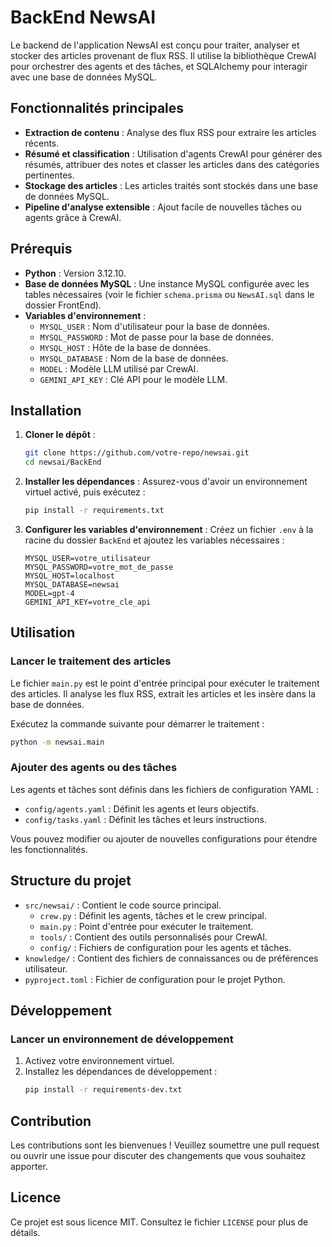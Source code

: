 # BackEnd NewsAI

Le backend de l'application NewsAI est conçu pour traiter, analyser et stocker des articles provenant de flux RSS. Il utilise la bibliothèque CrewAI pour orchestrer des agents et des tâches, et SQLAlchemy pour interagir avec une base de données MySQL.

## Fonctionnalités principales

- **Extraction de contenu** : Analyse des flux RSS pour extraire les articles récents.
- **Résumé et classification** : Utilisation d'agents CrewAI pour générer des résumés, attribuer des notes et classer les articles dans des catégories pertinentes.
- **Stockage des articles** : Les articles traités sont stockés dans une base de données MySQL.
- **Pipeline d'analyse extensible** : Ajout facile de nouvelles tâches ou agents grâce à CrewAI.

## Prérequis

- **Python** : Version 3.12.10.
- **Base de données MySQL** : Une instance MySQL configurée avec les tables nécessaires (voir le fichier `schema.prisma` ou `NewsAI.sql` dans le dossier FrontEnd).
- **Variables d'environnement** :
  - `MYSQL_USER` : Nom d'utilisateur pour la base de données.
  - `MYSQL_PASSWORD` : Mot de passe pour la base de données.
  - `MYSQL_HOST` : Hôte de la base de données.
  - `MYSQL_DATABASE` : Nom de la base de données.
  - `MODEL` : Modèle LLM utilisé par CrewAI.
  - `GEMINI_API_KEY` : Clé API pour le modèle LLM.

## Installation

1. **Cloner le dépôt** :
   ```bash
   git clone https://github.com/votre-repo/newsai.git
   cd newsai/BackEnd
   ```

2. **Installer les dépendances** :
   Assurez-vous d'avoir un environnement virtuel activé, puis exécutez :
   ```bash
   pip install -r requirements.txt
   ```

3. **Configurer les variables d'environnement** :
   Créez un fichier `.env` à la racine du dossier `BackEnd` et ajoutez les variables nécessaires :
   ```env
   MYSQL_USER=votre_utilisateur
   MYSQL_PASSWORD=votre_mot_de_passe
   MYSQL_HOST=localhost
   MYSQL_DATABASE=newsai
   MODEL=gpt-4
   GEMINI_API_KEY=votre_cle_api
   ```

## Utilisation

### Lancer le traitement des articles

Le fichier `main.py` est le point d'entrée principal pour exécuter le traitement des articles. Il analyse les flux RSS, extrait les articles et les insère dans la base de données.

Exécutez la commande suivante pour démarrer le traitement :
```bash
python -m newsai.main
```

### Ajouter des agents ou des tâches

Les agents et tâches sont définis dans les fichiers de configuration YAML :
- `config/agents.yaml` : Définit les agents et leurs objectifs.
- `config/tasks.yaml` : Définit les tâches et leurs instructions.

Vous pouvez modifier ou ajouter de nouvelles configurations pour étendre les fonctionnalités.

## Structure du projet

- `src/newsai/` : Contient le code source principal.
  - `crew.py` : Définit les agents, tâches et le crew principal.
  - `main.py` : Point d'entrée pour exécuter le traitement.
  - `tools/` : Contient des outils personnalisés pour CrewAI.
  - `config/` : Fichiers de configuration pour les agents et tâches.
- `knowledge/` : Contient des fichiers de connaissances ou de préférences utilisateur.
- `pyproject.toml` : Fichier de configuration pour le projet Python.

## Développement

### Lancer un environnement de développement

1. Activez votre environnement virtuel.
2. Installez les dépendances de développement :
   ```bash
   pip install -r requirements-dev.txt
   ```

## Contribution

Les contributions sont les bienvenues ! Veuillez soumettre une pull request ou ouvrir une issue pour discuter des changements que vous souhaitez apporter.

## Licence

Ce projet est sous licence MIT. Consultez le fichier `LICENSE` pour plus de détails.

